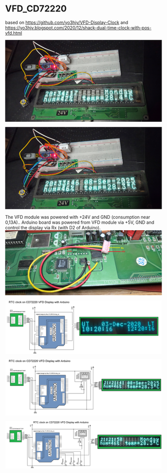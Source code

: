 # VFD_CD72220
based on https://github.com/yo3hjv/VFD-Display-Clock and https://yo3hjv.blogspot.com/2020/12/shack-dual-time-clock-with-pos-vfd.html

![real01](https://github.com/tehniq3/VFD_CD72220/blob/main/photos/RTC_clock_DHT22_real01.png)

![real02](https://github.com/tehniq3/VFD_CD72220/blob/main/photos/RTC_clock_DHT22_real02.png)

The VFD module was powered with +24V and GND (consumption near 0,13A).. Arduino board was powered from VFD module via +5V, GND and control the display via Rx (with D2 of Arduino). 
![howtoconnect](https://github.com/tehniq3/VFD_CD72220/blob/main/technical_info/CD7220_VFD_connections.png)

![RTC_clock](https://github.com/tehniq3/VFD_CD72220/blob/main/technical_info/RTC_clock_schematic.png)

![RTC_clock_DHT](https://github.com/tehniq3/VFD_CD72220/blob/main/technical_info/RTC_clock_DHT_schematic.png)

![RTC_adj_clock_DHT](https://github.com/tehniq3/VFD_CD72220/blob/main/technical_info/RTC_adj_clock_DHT_schematic.png)


